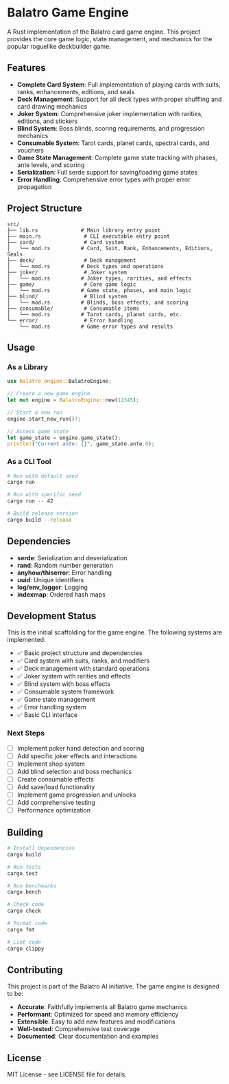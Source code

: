# Balatro Game Engine

A Rust implementation of the Balatro card game engine. This project provides the core game logic, state management, and mechanics for the popular roguelike deckbuilder game.

## Features

- **Complete Card System**: Full implementation of playing cards with suits, ranks, enhancements, editions, and seals
- **Deck Management**: Support for all deck types with proper shuffling and card drawing mechanics
- **Joker System**: Comprehensive joker implementation with rarities, editions, and stickers
- **Blind System**: Boss blinds, scoring requirements, and progression mechanics
- **Consumable System**: Tarot cards, planet cards, spectral cards, and vouchers
- **Game State Management**: Complete game state tracking with phases, ante levels, and scoring
- **Serialization**: Full serde support for saving/loading game states
- **Error Handling**: Comprehensive error types with proper error propagation

## Project Structure

```
src/
├── lib.rs              # Main library entry point
├── main.rs              # CLI executable entry point
├── card/                # Card system
│   └── mod.rs          # Card, Suit, Rank, Enhancements, Editions, Seals
├── deck/                # Deck management
│   └── mod.rs          # Deck types and operations
├── joker/               # Joker system
│   └── mod.rs          # Joker types, rarities, and effects
├── game/                # Core game logic
│   └── mod.rs          # Game state, phases, and main logic
├── blind/               # Blind system
│   └── mod.rs          # Blinds, boss effects, and scoring
├── consumable/          # Consumable items
│   └── mod.rs          # Tarot cards, planet cards, etc.
└── error/               # Error handling
    └── mod.rs          # Game error types and results
```

## Usage

### As a Library

```rust
use balatro_engine::BalatroEngine;

// Create a new game engine
let mut engine = BalatroEngine::new(12345);

// Start a new run
engine.start_new_run()?;

// Access game state
let game_state = engine.game_state();
println!("Current ante: {}", game_state.ante.0);
```

### As a CLI Tool

```bash
# Run with default seed
cargo run

# Run with specific seed
cargo run -- 42

# Build release version
cargo build --release
```

## Dependencies

- **serde**: Serialization and deserialization
- **rand**: Random number generation
- **anyhow/thiserror**: Error handling
- **uuid**: Unique identifiers
- **log/env_logger**: Logging
- **indexmap**: Ordered hash maps

## Development Status

This is the initial scaffolding for the game engine. The following systems are implemented:

- ✅ Basic project structure and dependencies
- ✅ Card system with suits, ranks, and modifiers
- ✅ Deck management with standard operations
- ✅ Joker system with rarities and effects
- ✅ Blind system with boss effects
- ✅ Consumable system framework
- ✅ Game state management
- ✅ Error handling system
- ✅ Basic CLI interface

### Next Steps

- [ ] Implement poker hand detection and scoring
- [ ] Add specific joker effects and interactions
- [ ] Implement shop system
- [ ] Add blind selection and boss mechanics
- [ ] Create consumable effects
- [ ] Add save/load functionality
- [ ] Implement game progression and unlocks
- [ ] Add comprehensive testing
- [ ] Performance optimization

## Building

```bash
# Install dependencies
cargo build

# Run tests
cargo test

# Run benchmarks
cargo bench

# Check code
cargo check

# Format code
cargo fmt

# Lint code
cargo clippy
```

## Contributing

This project is part of the Balatro AI initiative. The game engine is designed to be:

- **Accurate**: Faithfully implements all Balatro game mechanics
- **Performant**: Optimized for speed and memory efficiency
- **Extensible**: Easy to add new features and modifications
- **Well-tested**: Comprehensive test coverage
- **Documented**: Clear documentation and examples

## License

MIT License - see LICENSE file for details.

